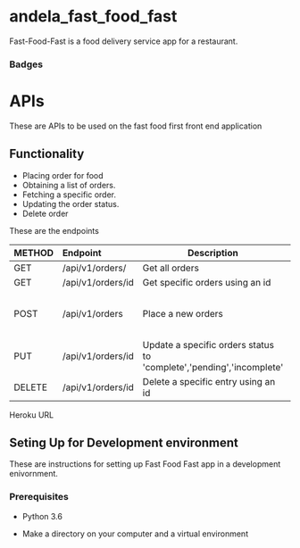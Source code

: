 # andela_fast_food_fast

Fast-Food-Fast is a food delivery service app for a restaurant.

### Badges

# APIs

These are APIs to be used on the fast food first front end application

## Functionality

- Placing order for food
- Obtaining a list of orders.
- Fetching a specific order.
- Updating the order status.
- Delete order

These are the endpoints

| METHOD | Endpoint          | Description                                                          | Body (json)                                                    |
| ------ | :---------------- | -------------------------------------------------------------------- | -------------------------------------------------------------- |
| GET    | /api/v1/orders/   | Get all orders                                                       |                                                                |
| GET    | /api/v1/orders/id | Get specific orders using an id                                      |                                                                |
| POST   | /api/v1/orders    | Place a new orders                                                   | order_title, order_description ,order_price ,delivery_location |
| PUT    | /api/v1/orders/id | Update a specific orders status to 'complete','pending','incomplete' | order_status                                                   |
| DELETE | /api/v1/orders/id | Delete a specific entry using an id                                  |                                                                |

Heroku URL



## Seting Up for Development environment

These are instructions for setting up Fast Food Fast app in a development enivornment.

### Prerequisites

- Python 3.6

- Make a directory on your computer and a virtual environment

 